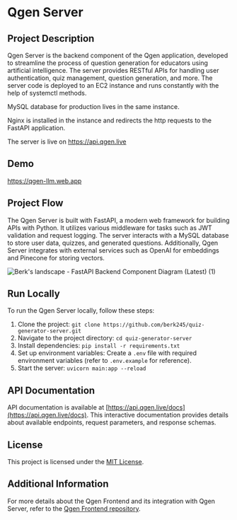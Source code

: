 # Qgen Server

## Project Description

Qgen Server is the backend component of the Qgen application, developed to streamline the process of question generation for educators using artificial intelligence. The server provides RESTful APIs for handling user authentication, quiz management, question generation, and more. The server code is deployed to an EC2 instance and runs constantly with the help of systemctl methods. 

MySQL database for production lives in the same instance. 

Nginx is installed in the instance and redirects the http requests to the FastAPI application.

The server is live on https://api.qgen.live

## Demo

https://qgen-llm.web.app

## Project Flow

The Qgen Server is built with FastAPI, a modern web framework for building APIs with Python. It utilizes various middleware for tasks such as JWT validation and request logging. The server interacts with a MySQL database to store user data, quizzes, and generated questions. Additionally, Qgen Server integrates with external services such as OpenAI for embeddings and Pinecone for storing vectors.

![Berk's landscape - FastAPI Backend Component Diagram (Latest) (1)](https://github.com/berk245/quiz-generator-server/assets/32645610/ec90ff15-b860-4a4a-b014-1bcd9ba49788)


## Run Locally

To run the Qgen Server locally, follow these steps:

1. Clone the project: `git clone https://github.com/berk245/quiz-generator-server.git`
2. Navigate to the project directory: `cd quiz-generator-server`
3. Install dependencies: `pip install -r requirements.txt`
4. Set up environment variables: Create a `.env` file with required environment variables (refer to `.env.example` for reference).
5. Start the server: `uvicorn main:app --reload`

## API Documentation

API documentation is available at [https://api.qgen.live/docs](https://api.qgen.live/docs). This interactive documentation provides details about available endpoints, request parameters, and response schemas.

## License

This project is licensed under the [MIT License](LICENSE).

## Additional Information

For more details about the Qgen Frontend and its integration with Qgen Server, refer to the [Qgen Frontend repository](https://github.com/berk245/quiz-generator-client).
